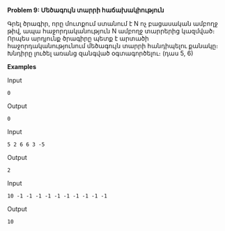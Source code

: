 **Problem 9: Մեծագույն տարրի հաճախակիություն**

Գրել ծրագիր, որը մուտքում ստանում է N ոչ բացասական ամբողջ թիվ, ապա հաջորդականություն N ամբողջ տարրերից կազմված։ Որպես արդյունք ծրագիրը պետք է արտածի հաջորդականությունում մեծագույն տարրի հանդիպելու քանակը։ Խնդիրը լուծել առանց զանգված օգտագործելու։ (դաս 5, 6)

**Examples**

Input
```
0
```

Output
```
0
```

Input
```
5 2 6 6 3 -5
```

Output
```
2
```

Input
```
10 -1 -1 -1 -1 -1 -1 -1 -1 -1 -1
```

Output
```
10
```

